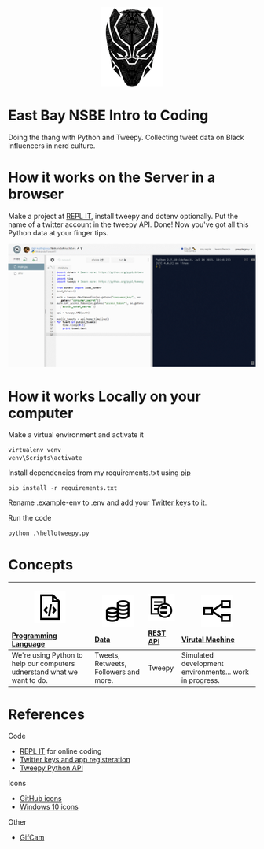 <p align="center"><img src="imgs/md/tchalla.png" width="128"></p>

# East Bay NSBE Intro to Coding
Doing the thang with Python and Tweepy. Collecting tweet data on Black influencers in nerd culture.

# How it works on the Server in a browser

Make a project at [REPL IT](https://repl.it/), install tweepy and dotenv optionally. Put the name of a twitter account in the tweepy API. Done! Now you've got all this Python data at your finger tips.

<p align="center"><img src="imgs/md/replit.gif" width="1000"></p>

# How it works Locally on your computer

Make a virtual environment and activate it
```
virtualenv venv
venv\Scripts\activate
```

Install dependencies from my requirements.txt using [pip](https://packaging.python.org/tutorials/installing-packages/#ensure-you-can-run-pip-from-the-command-line)
```
pip install -r requirements.txt
```

Rename .example-env to .env and add your [Twitter keys](https://apps.twitter.com/) to it.

Run the code
```
python .\hellotweepy.py
```

# Concepts
| <p align="center"><img src="imgs/md/code-file.svg" width="64"></p> [Programming Language](Assets/HoloToolkit/Input/README.md) | <p align="center"><img src="imgs/md/resources.svg" width="64"></p> [Data](Assets/HoloToolkit/Sharing/README.md) | <p align="center"><img src="imgs/md/generics.svg" width="64"></p> [REST API](Assets/HoloToolkit/SpatialMapping/README.md) | <p align="center"><img src="imgs/md/linq.svg" width="64"></p> [Virutal Machine](Assets/HoloToolkit/SpatialUnderstanding/README.md)
| :- | :- | :- | :- |
| We're using Python to help our computers udnerstand what we want to do. | Tweets, Retweets, Followers and more. | Tweepy | Simulated development environments... work in progress. |

# References
Code
  - [REPL IT](https://repl.it/) for online coding
  - [Twitter keys and app registeration](https://apps.twitter.com/)
  - [Tweepy Python API](https://github.com/tweepy/tweepy)

Icons
  - [GitHub icons](https://gist.github.com/rxaviers/7360908)
  - [Windows 10 icons](https://graphicburger.com/200-windows-10-icons/)

Other
  - [GifCam](https://gifcam.en.softonic.com)
